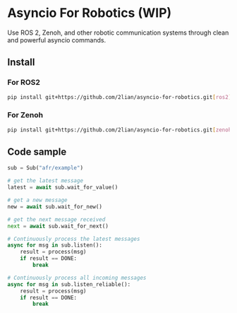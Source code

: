 # Asyncio For Robotics (WIP)

Use ROS 2, Zenoh, and other robotic communication systems through clean and powerful asyncio commands.

## Install

### For ROS2

```bash
pip install git+https://github.com/2lian/asyncio-for-robotics.git[ros2]
```

### For Zenoh

```bash
pip install git+https://github.com/2lian/asyncio-for-robotics.git[zenoh]
```

## Code sample

```python
sub = Sub("afr/example")

# get the latest message
latest = await sub.wait_for_value()

# get a new message
new = await sub.wait_for_new()

# get the next message received
next = await sub.wait_for_next()

# Continuously process the latest messages
async for msg in sub.listen():
    result = process(msg)
    if result == DONE:
        break

# Continuously process all incoming messages
async for msg in sub.listen_reliable():
    result = process(msg)
    if result == DONE:
        break
```
